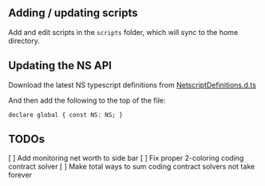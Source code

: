 ## Adding / updating scripts

Add and edit scripts in the `scripts` folder, which will sync to the home
directory.

## Updating the NS API

Download the latest NS typescript definitions from
[NetscriptDefinitions.d.ts](https://github.com/bitburner-official/bitburner-src/blob/dev/src/ScriptEditor/NetscriptDefinitions.d.ts)

And then add the following to the top of the file:

```
declare global { const NS: NS; }
```

## TODOs

[ ] Add monitoring net worth to side bar
[ ] Fix proper 2-coloring coding contract solver
[ ] Make total ways to sum coding contract solvers not take forever

